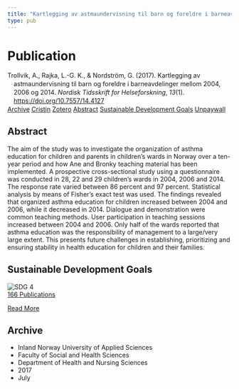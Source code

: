 ```yaml
---
title: "Kartlegging av astmaundervisning til barn og foreldre i barneavdelinger mellom 2004, 2006 og 2014"
type: pub
---
```

<h1>Publication</h1>
<article id="csl-bib-container-URIW2HP5" class="csl-bib-container">
  <div class="csl-bib-body" style="line-height: 1.35; padding-left: 1em; text-indent:-1em;">
  <div class="csl-entry">Trollvik, A., Rajka, L.-G. K., &amp; Nordstr&#xF6;m, G. (2017). Kartlegging av astmaundervisning til barn og foreldre i barneavdelinger mellom 2004, 2006 og 2014. <i>Nordisk Tidsskrift for Helseforskning</i>, <i>13</i>(1). <a href="https://doi.org/10.7557/14.4127">https://doi.org/10.7557/14.4127</a></div>
</div>
  <div class="csl-bib-buttons">
    <a href="#taxonomy-article-URIW2HP5" class="csl-bib-button">Archive</a>
    <a href="https://app.cristin.no/results/show.jsf?id=1481376" alt="Cristin URL" class="csl-bib-button">Cristin</a>
    <a href="http://zotero.org/groups/5022929/items/URIW2HP5" alt="Zotero URL" class="csl-bib-button">Zotero</a>
    <a href="#abstract-article-URIW2HP5" class="csl-bib-button">Abstract</a>
    <a href="#sdg-article-URIW2HP5" class="csl-bib-button">Sustainable Development Goals</a>
    <a href="https://septentrio.uit.no/index.php/helseforsk/article/download/4127/3862" class="csl-bib-button">Unpaywall</a>
  </div>
  <div id="csl-bib-meta-container-URIW2HP5"></div>
</article>
<div id="csl-bib-meta-URIW2HP5" class="csl-bib-meta">
  <article id="abstract-article-URIW2HP5" class="abstract-article">
    <h1>Abstract</h1>
    The aim of the study was to investigate the organization of asthma education for children and parents in children’s wards in Norway over a ten-year period and how Ane and Bronky teaching material has been implemented. A prospective cross-sectional study using a questionnaire was conducted in 28, 22 and 29 children’s wards in 2004, 2006 and 2014. The response rate varied between 86 percent and 97 percent. Statistical analysis by means of Fisher’s exact test was used. The findings revealed that organized asthma education for children increased between 2004 and 2006, while it decreased in 2014. Dialogue and demonstration were common teaching methods. User participation in teaching sessions increased between 2004 and 2006. Only half of the wards reported that asthma education was the responsibility of management to a large/very large extent. This presents future challenges in establishing, prioritizing and ensuring stability in health education for children and their families.
  </article>
  <article id="sdg-article-URIW2HP5" class="sdg-article">
    <h1>Sustainable Development Goals</h1>
    <div class="sdg-container"><div id="sdg4" class="sdg">
<img src="{{< params subfolder >}}images/sdg/sdg04_en.png" class="image" alt="SDG 4">
<div class="sdg-overlay">
<a href="{{< params subfolder >}}en/archive/?sdg=4#archive" class="sdg-publication-count"><span>166</span> Publications</a>
<p><a href="https://sdgs.un.org/goals/goal4" class="sdg-read-more">Read More</a></p>
</div>
</div></div>
  </article>
  <article id="taxonomy-article-URIW2HP5" class="taxonomy-article">
    <h1>Archive</h1>
    <ul>
      <li>Inland Norway University of Applied Sciences</li>
      <li>Faculty of Social and Health Sciences</li>
      <li>Department of Health and Nursing Sciences</li>
      <li>2017</li>
      <li>July</li>
    </ul>
  </article>
</div>
